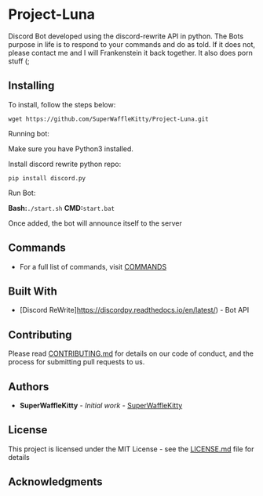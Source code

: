 # Project-Luna

Discord Bot developed using the discord-rewrite API in python. The Bots purpose in life is to respond to your commands and do as told. If it does not, please contact me and I will Frankenstein it back together. It also does porn stuff (;


## Installing

To install, follow the steps below:

```
wget https://github.com/SuperWaffleKitty/Project-Luna.git
```

Running bot:

Make sure you have Python3 installed.

Install discord rewrite python repo:
```
pip install discord.py
```

Run Bot:

**Bash:**```./start.sh```
**CMD:**```start.bat```

Once added, the bot will announce itself to the server

## Commands

* For a full list of commands, visit [COMMANDS](COMMANDS.md)

## Built With

* [Discord ReWrite]https://discordpy.readthedocs.io/en/latest/) - Bot API

## Contributing

Please read [CONTRIBUTING.md](CONTRIBUTING.md) for details on our code of conduct, and the process for submitting pull requests to us.

## Authors

* **SuperWaffleKitty** - *Initial work* - [SuperWaffleKitty](https://github.com/SuperWaffleKitty)

## License

This project is licensed under the MIT License - see the [LICENSE.md](LICENSE.md) file for details

## Acknowledgments
